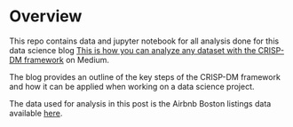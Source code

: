 <h1>Overview</h1>

This repo contains data and jupyter notebook for all analysis done for this data science blog [This is how you can analyze any dataset with the CRISP-DM framework](https://medium.com/@gangulym23/this-is-how-you-can-analyze-any-dataset-with-the-crisp-dm-framework-cc9353f4dabe) on Medium.

The blog provides an outline of the key steps of the CRISP-DM framework and how it can be applied when working on a data science project. 

The data used for analysis in this post is the Airbnb Boston listings data available [here](http://insideairbnb.com/get-the-data.html).




